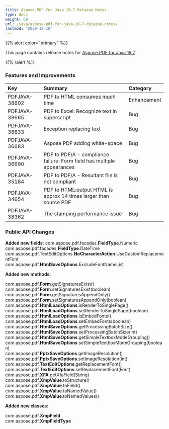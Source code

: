```yaml
---
title: Aspose.PDF for Java 19.7 Release Notes
type: docs
weight: 60
url: /java/aspose-pdf-for-java-19-7-release-notes/
lastmod: "2020-12-16"
---
```


{{% alert color="primary" %}}

This page contains release notes for [Aspose.PDF for Java 19.7](https://repository.aspose.com/repo/com/aspose/aspose-pdf/19.7/)

{{% /alert %}}
### **Features and Improvements**

|**Key**|**Summary**|**Category**|
| :- | :- | :- |
|PDFJAVA-38602|PDF to HTML consumes much time|Enhancement|
|PDFJAVA-38665|PDF to Excel: Recognize text in superscript|Bug|
|PDFJAVA-38633|Exception replacing text|Bug|
|PDFJAVA-36683|Aspose PDF adding white-space|Bug|
|PDFJAVA-36690|PDF to PDF/A - compliance failure: Form field has multiple appearances|Bug|
|PDFJAVA-35184|PDF to PDF/A - Resultant file is not compliant|Bug|
|PDFJAVA-34654|PDF to HTML:output HTML is approx 14 times larger than source PDF|Bug|
|PDFJAVA-38362|The stamping performance issue|Bug|
### **Public API Changes**
**Added new fields:**
com.aspose.pdf.facades.**FieldType**.Numeric  
com.aspose.pdf.facades.**FieldType**.DateTime  
com.aspose.pdf.TextEditOptions.**NoCharacterAction**.UseCustomReplacementFont  
com.aspose.pdf.**HtmlSaveOptions**.ExcludeFontNameList  

**Added new methods:**

com.aspose.pdf.**Form**.getSignaturesExist()  
com.aspose.pdf.**Form**.setSignaturesExist(boolean)  
com.aspose.pdf.**Form**.getSignaturesAppendOnly()  
com.aspose.pdf.**Form**.setSignaturesAppendOnly(boolean)  
com.aspose.pdf.**HtmlLoadOptions**.isRenderToSinglePage()  
com.aspose.pdf.**HtmlLoadOptions**.setRenderToSinglePage(boolean)  
com.aspose.pdf.**HtmlLoadOptions**.isEmbedFonts()  
com.aspose.pdf.**HtmlLoadOptions**.setEmbedFonts(boolean)  
com.aspose.pdf.**HtmlSaveOptions**.getProcessingBatchSize()  
com.aspose.pdf.**HtmlSaveOptions**.setProcessingBatchSize(int)  
com.aspose.pdf.**HtmlSaveOptions**.getSimpleTextboxModeGrouping()  
com.aspose.pdf.**HtmlSaveOptions**.setSimpleTextboxModeGrouping(boolean)  
com.aspose.pdf.**PptxSaveOptions**.getImageResolution()  
com.aspose.pdf.**PptxSaveOptions**.setImageResolution(int)  
com.aspose.pdf.**TextEditOptions**.getReplacementFont()  
com.aspose.pdf.**TextEditOptions**.setReplacementFont(Font)  
com.aspose.pdf.**XFA**.getXfaField(String)  
com.aspose.pdf.**XmpValue**.toStructure()  
com.aspose.pdf.**XmpValue**.toField()  
com.aspose.pdf.**XmpValue**.toNamedValue()  
com.aspose.pdf.**XmpValue**.toNamedValues()  

**Added new classes:**

com.aspose.pdf.**XmpField**   
com.aspose.pdf.**XmpFieldType**  
